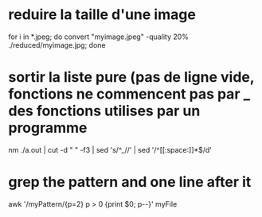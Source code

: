 # reduire la taille d'une image
for i in *.jpeg; do convert "myimage.jpeg" -quality 20% ./reduced/myimage.jpg; done

# sortir la liste pure (pas de ligne vide, fonctions ne commencent pas par _ des fonctions utilises par un programme
nm ./a.out | cut -d " " -f3 | sed 's/^_//' | sed '/^[[:space:]]*$/d'

# grep the pattern and one line after it
awk '/myPattern/{p=2} p > 0 {print $0; p--}' myFile